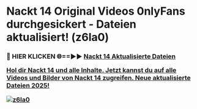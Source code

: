 # Nackt 14 Original Videos 0nlyFans durchgesickert - Dateien aktualisiert! (z6la0)

<h3>🔴 HIER KLICKEN 🌐==►► <a href="https://tinyurl.com/h6vf6nb8" rel="nofollow">Nackt 14 Aktualisierte Dateien

Hol dir Nackt 14 und alle Inhalte. Jetzt kannst du auf alle Videos und Bilder von Nackt 14 zugreifen. Neue aktualisierte Dateien 2025!

[![z6la0](https://i.imgur.com/sD4kR3V.gif)](https://tinyurl.com/h6vf6nb8)
